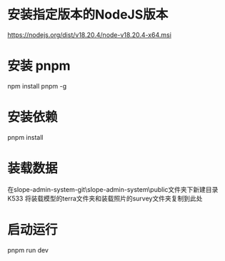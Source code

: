 # 安装指定版本的NodeJS版本
https://nodejs.org/dist/v18.20.4/node-v18.20.4-x64.msi

# 安装 pnpm
npm install pnpm -g

# 安装依赖
pnpm install

# 装载数据
在slope-admin-system-git\slope-admin-system\public文件夹下新建目录K533
将装载模型的terra文件夹和装载照片的survey文件夹复制到此处

# 启动运行
pnpm run dev
```